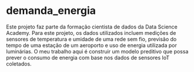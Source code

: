# demanda_energia

Este projeto faz parte da formação cientista de dados da Data Science Academy.
Para este projeto, os dados utilizados incluem medições de sensores de temperatura e umidade de uma rede sem fio, 
previsão do tempo de uma estação de um aeroporto e uso de energia utilizada por luminárias. O meu trabalho aqui é construir um modelo preditivo que possa prever o 
consumo de energia com base nos dados de sensores IoT coletados. 
